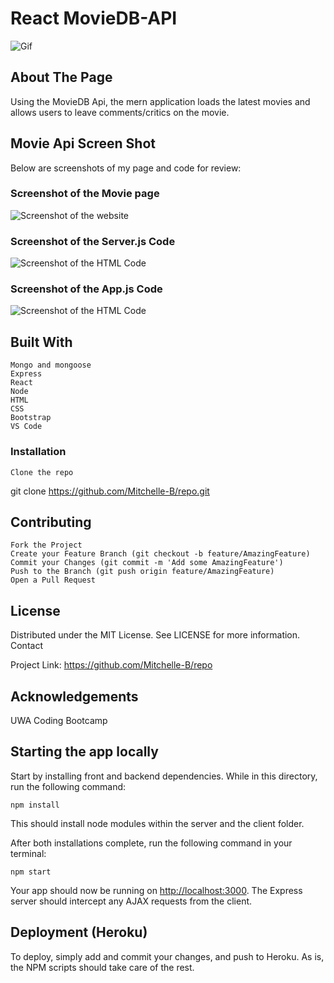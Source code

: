 #  React MovieDB-API 

![Gif](assets/landingpage.gif)

## About The Page ## 

Using the MovieDB Api, the mern application loads the latest movies and allows users to leave comments/critics on the movie. 

## Movie Api Screen Shot ##

Below are screenshots of my page and code for review:

### Screenshot of the Movie page ###

![Screenshot of the website](assets/landingpage.PNG)

### Screenshot of the Server.js Code ###

![Screenshot of the HTML Code](assets/server.PNG)

### Screenshot of the App.js Code ###

![Screenshot of the HTML Code](assets/app.PNG)

## Built With ##

    Mongo and mongoose
    Express
    React
    Node
    HTML 
    CSS 
    Bootstrap
    VS Code

### Installation ###

    Clone the repo

git clone https://github.com/Mitchelle-B/repo.git

## Contributing ##

    Fork the Project
    Create your Feature Branch (git checkout -b feature/AmazingFeature)
    Commit your Changes (git commit -m 'Add some AmazingFeature')
    Push to the Branch (git push origin feature/AmazingFeature)
    Open a Pull Request

## License ##

Distributed under the MIT License. See LICENSE for more information.
Contact

Project Link: https://github.com/Mitchelle-B/repo

## Acknowledgements ##

UWA Coding Bootcamp 

## Starting the app locally

Start by installing front and backend dependencies. While in this directory, run the following command:

```
npm install
```

This should install node modules within the server and the client folder.

After both installations complete, run the following command in your terminal:

```
npm start
```

Your app should now be running on <http://localhost:3000>. The Express server should intercept any AJAX requests from the client.

## Deployment (Heroku)

To deploy, simply add and commit your changes, and push to Heroku. As is, the NPM scripts should take care of the rest.
